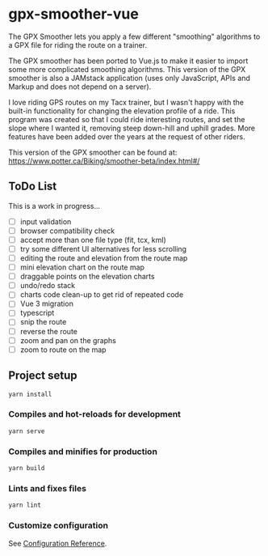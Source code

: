 # gpx-smoother-vue

The GPX Smoother lets you apply a few different "smoothing" algorithms to a GPX file for riding the route on a trainer.

The GPX smoother has been ported to Vue.js to make it easier to import some more complicated smoothing algorithms.
This version of the GPX smoother is also a JAMstack application (uses only JavaScript, APIs and Markup and 
does not depend on a server).

I love riding GPS routes on my Tacx trainer, but I wasn't happy with the built-in functionality for changing the 
elevation profile of a ride. This program was created so that I could ride interesting routes, and set the slope where
 I wanted it, removing steep down-hill and uphill grades.  More features have been added over the years at the request 
 of other riders.

This version of the GPX smoother can be found at: https://www.potter.ca/Biking/smoother-beta/index.html#/

## ToDo List

This is a work in progress...
- [ ] input validation
- [ ] browser compatibility check 
- [ ] accept more than one file type (fit, tcx, kml)
- [ ] try some different UI alternatives for less scrolling 
- [ ] editing the route and elevation from the route map
- [ ] mini elevation chart on the route map
- [ ] draggable points on the elevation charts
- [ ] undo/redo stack
- [ ] charts code clean-up to get rid of repeated code
- [ ] Vue 3 migration
- [ ] typescript
- [ ] snip the route
- [ ] reverse the route
- [ ] zoom and pan on the graphs
- [ ] zoom to route on the map

## Project setup
```
yarn install
```

### Compiles and hot-reloads for development
```
yarn serve
```

### Compiles and minifies for production
```
yarn build
```

### Lints and fixes files
```
yarn lint
```

### Customize configuration
See [Configuration Reference](https://cli.vuejs.org/config/).
